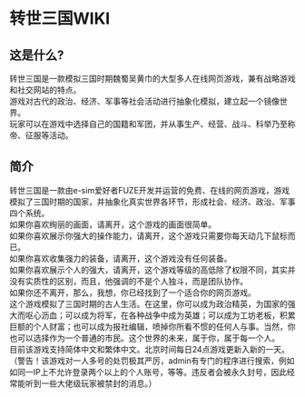 # 转世三国WIKI

## 这是什么?
转世三国是一款模拟三国时期魏蜀吴黄巾的大型多人在线网页游戏，兼有战略游戏和社交网站的特点。  
游戏对古代的政治、经济、军事等社会活动进行抽象化模拟，建立起一个镜像世界。  
玩家可以在游戏中选择自己的国籍和军团，并从事生产、经营、战斗、科举乃至称帝、征服等活动。

## 简介
转世三国是一款由e-sim爱好者FUZE开发并运营的免费、在线的网页游戏，游戏模拟了三国时期的国家，并抽象化真实世界各环节，形成社会、经济、政治、军事四个系统。  
如果你喜欢绚丽的画面，请离开，这个游戏的画面很简单。  
如果你喜欢展示你强大的操作能力，请离开，这个游戏只需要你每天动几下鼠标而已。  
如果你喜欢收集强力的装备，请离开，这个游戏没有任何装备。  
如果你喜欢展示个人的强大，请离开，这个游戏等级的高低除了权限不同，其实并没有实质性的区别，而且，他强调的不是个人独斗，而是团队协作。  
如果你还不离开，那么，我想，你已经找到了一个适合你的网页游戏。  
这个游戏模拟了三国时期的古人生活。在这里，你可以成为政治精英，为国家的强大而呕心沥血；可以成为将军，在各种战争中成为英雄；可以成为工坊老板，积累巨额的个人财富；也可以成为报社编辑，喷掉你所看不惯的任何人与事。当然，你也可以选择作为一个普通的市民。这个世界的未来，属于你，属于每一个人。  
目前该游戏支持简体中文和繁体中文。北京时间每日24点游戏更新入新的一天。  
（警告！该游戏对一人多号的处罚极其严厉，admin有专门的程序进行搜索，例如如同一IP上不允许登录两个以上的个人账号，等等。违反者会被永久封号，因此经常能听到一些大佬级玩家被禁封的消息。）  
